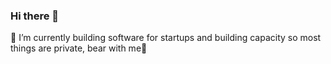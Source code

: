 ### Hi there 👋

🔭 I’m currently building software for startups and building capacity so most things are private, bear with me🤞

<!--
**DebayoTomisin/DebayoTomisin** is a ✨ _special_ ✨ repository because its `README.md` (this file) appears on your GitHub profile.

Here are some ideas to get you started:

- 🔭 I’m currently building software for startups and building capacity so most things are private, bear with me🤞
- 🌱 I’m currently learning ...
- 👯 I’m looking to collaborate on ...
- 🤔 I’m looking for help with ...
- 💬 Ask me about ...
- 📫 How to reach me: ...
- 😄 Pronouns: ...
- ⚡ Fun fact: ...
-->
